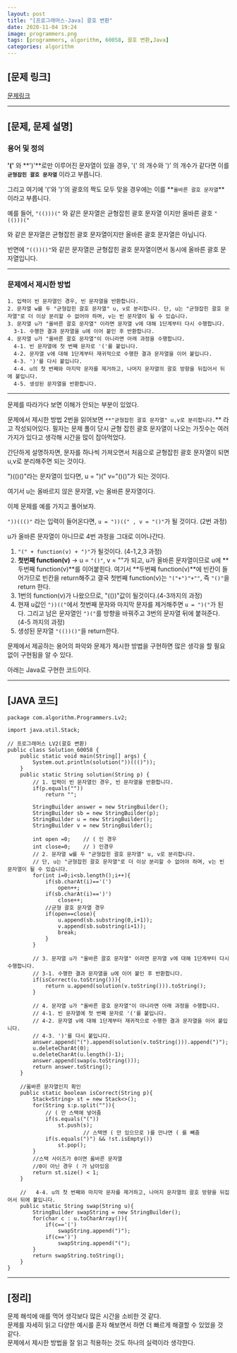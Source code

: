 ```yaml
---
layout: post
title: "[프로그래머스-Java] 괄호 변환"
date: 2020-11-04 19:24
image: programmers.png
tags: [programmers, algorithm, 60058, 괄호 변환,Java]
categories: algorithm
---
```

## [문제 링크]

[문제링크](https://programmers.co.kr/learn/courses/30/lessons/60058)

---

## [문제, 문제 설명]

### 용어 및 정의

**'('** 와 **')'**로만 이루어진 문자열이 있을 경우, '(' 의 개수와 ')' 의 개수가 같다면 이를 **`균형잡힌 괄호 문자열`** 이라고 부릅니다.

그리고 여기에 '('와 ')'의 괄호의 짝도 모두 맞을 경우에는 이를 **`올바른 괄호 문자열`**이라고 부릅니다.

예를 들어, `"(()))("` 와 같은 문자열은 균형잡힌 괄호 문자열 이지만 올바른 괄호 `"(()))("`

와 같은 문자열은 균형잡힌 괄호 문자열이지만 올바른 괄호 문자열은 아닙니다.

반면에 `"(())()"`와 같은 문자열은 균형잡힌 괄호 문자열이면서 동시에 올바른 괄호 문자열입니다.

---

### 문제에서 제시한 방법

```
1. 입력이 빈 문자열인 경우, 빈 문자열을 반환합니다. 
2. 문자열 w를 두 "균형잡힌 괄호 문자열" u, v로 분리합니다. 단, u는 "균형잡힌 괄호 문자열"로 더 이상 분리할 수 없어야 하며, v는 빈 문자열이 될 수 있습니다. 
3. 문자열 u가 "올바른 괄호 문자열" 이라면 문자열 v에 대해 1단계부터 다시 수행합니다. 
  3-1. 수행한 결과 문자열을 u에 이어 붙인 후 반환합니다. 
4. 문자열 u가 "올바른 괄호 문자열"이 아니라면 아래 과정을 수행합니다. 
  4-1. 빈 문자열에 첫 번째 문자로 '('를 붙입니다. 
  4-2. 문자열 v에 대해 1단계부터 재귀적으로 수행한 결과 문자열을 이어 붙입니다. 
  4-3. ')'를 다시 붙입니다. 
  4-4. u의 첫 번째와 마지막 문자를 제거하고, 나머지 문자열의 괄호 방향을 뒤집어서 뒤에 붙입니다. 
  4-5. 생성된 문자열을 반환합니다.
```

---

문제를 따라가다 보면 이해가 안되는 부분이 있었다. 

문제에서 제시한 방법 2번을 읽어보면 `**"균형잡힌 괄호 문자열" u,v로 분리합니다.`** 라고 작성되어있다. 필자는 문제 풀이 당시 균형 잡힌 괄호 문자열이 나오는 가짓수는 여러가지가 있다고 생각해 시간을 많이 잡아먹었다.

간단하게 설명하자면, 문자를 하나씩 가져오면서 처음으로 균형잡힌 괄호 문자열이 되면 u,v로 분리해주면 되는 것이다. 

")(()()"라는 문자열이 있다면, u = ")(" v="()()"가 되는 것이다.

여기서 u는 올바르지 않은 문자열, v는 올바른 문자열이다. 

이제 문제를 예를 가지고 풀어보자.

`"))((()"` 라는 입력이 들어온다면,  `u = "))((" , v = "()"`가 될 것이다. (2번 과정) 

u가 올바른 문자열이 아니므로 4번 과정을 그대로 이어나간다.

1. `"(" + function(v) + ")"`가 될것이다.  (4-1,2,3 과정) 
2. **첫번째 function(v)** → u = `"()"`, v = ""가 되고, u가 올바른 문자열이므로 u에 **두번째 function(v)**를 이어붙힌다. 여기서 **두번째 function(v)**에 빈칸이 들어가므로 빈칸을 return해주고 결국 첫번째 function(v)는 `"("+")"+""`, 즉 `"()"`을 return 한다.
3. 1번의 function(v)가 나왔으므로, "(())"값이 될것이다.(4-3까지의 과정)
4. 현재 u값인 `"))(("`에서  첫번째 문자와 마지막 문자를 제거해주면 `u = ")("`가 된다. 그리고 남은 문자열인 `")("`를 방향을 바꿔주고 3번의 문자열 뒤에 붙혀준다. (4-5 까지의 과정)
5. 생성된 문자열 `"(())()"`을 return한다.

문제에서 제공하는 용어의 파악와 문제가 제시한 방법을 구현하면 많은 생각을 할 필요 없이 구현됨을 알 수 있다.

아래는 Java로 구현한 코드이다.

---

## [JAVA 코드]

```
package com.algorithm.Programmers.Lv2;

import java.util.Stack;

// 프로그래머스 LV2(괄호 변환)
public class Solution_60058 {
    public static void main(String[] args) {
        System.out.println(solution("))((()"));
    }
    public static String solution(String p) {
        // 1. 입력이 빈 문자열인 경우, 빈 문자열을 반환합니다.
        if(p.equals(""))
            return "";

        StringBuilder answer = new StringBuilder();
        StringBuilder sb = new StringBuilder(p);
        StringBuilder u = new StringBuilder();
        StringBuilder v = new StringBuilder();

        int open =0;    // ( 인 경우
        int close=0;    // ) 인경우
        // 2. 문자열 w를 두 "균형잡힌 괄호 문자열" u, v로 분리합니다.
        // 단, u는 "균형잡힌 괄호 문자열"로 더 이상 분리할 수 없어야 하며, v는 빈 문자열이 될 수 있습니다.
        for(int i=0;i<sb.length();i++){
            if(sb.charAt(i)=='(')
                open++;
            if(sb.charAt(i)==')')
                close++;
            //균형 괄호 문자열 경우
            if(open==close){
                u.append(sb.substring(0,i+1));
                v.append(sb.substring(i+1));
                break;
            }
        }

        // 3. 문자열 u가 "올바른 괄호 문자열" 이라면 문자열 v에 대해 1단계부터 다시 수행합니다.
        // 3-1. 수행한 결과 문자열을 u에 이어 붙인 후 반환합니다.
        if(isCorrect(u.toString())){
            return u.append(solution(v.toString())).toString();
        }

        // 4. 문자열 u가 "올바른 괄호 문자열"이 아니라면 아래 과정을 수행합니다.
        // 4-1. 빈 문자열에 첫 번째 문자로 '('를 붙입니다.
        // 4-2. 문자열 v에 대해 1단계부터 재귀적으로 수행한 결과 문자열을 이어 붙입니다.
        // 4-3. ')'를 다시 붙입니다.
        answer.append("(").append(solution(v.toString())).append(")");
        u.deleteCharAt(0);
        u.deleteCharAt(u.length()-1);
        answer.append(swap(u.toString()));
        return answer.toString();
    }

    //옳바른 문자열인지 확인
    public static boolean isCorrect(String p){
        Stack<String> st = new Stack<>();
        for(String s:p.split("")){
            // ( 만 스택에 넣어줌
			if(s.equals("("))
                st.push(s);
						// 스택엔 ( 만 있으므로 )를 만나면 ( 를 빼줌
            if(s.equals(")") && !st.isEmpty())
                st.pop();
        }
        //스택 사이즈가 0이면 옳바른 문자열
        //0이 아닌 경우 ( 가 남아있음
        return st.size() < 1;
    }

    //   4-4. u의 첫 번째와 마지막 문자를 제거하고, 나머지 문자열의 괄호 방향을 뒤집어서 뒤에 붙입니다.
    public static String swap(String u){
        StringBuilder swapString = new StringBuilder();
        for(char c : u.toCharArray()){
            if(c=='(')
                swapString.append(")");
            if(c==')')
                swapString.append("(");
        }
        return swapString.toString();
    }
}

```

---

## [정리]

문제 해석에 애를 먹어 생각보다 많은 시간을 소비한 것 같다.   
문제를 자세히 읽고 다양한 예시를 혼자 해보면서 하면 더 빠르게 해결할 수 있었을 것 같다.   
문제에서 제시한 방법을 잘 읽고 적용하는 것도 하나의 실력이라 생각한다.
